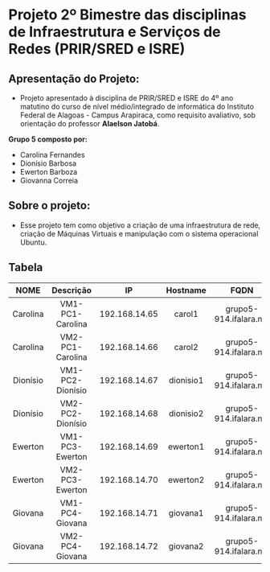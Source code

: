 # Projeto 2º Bimestre das disciplinas de Infraestrutura e Serviços de Redes (PRIR/SRED e ISRE)

## Apresentação do Projeto:

- Projeto apresentado à disciplina de PRIR/SRED e ISRE do 4º ano matutino do curso de nível médio/integrado de informática do Instituto Federal de Alagoas - Campus Arapiraca, como requisito avaliativo, sob orientação do professor **Alaelson Jatobá**.

**Grupo 5 composto por:** 
- Carolina Fernandes
- Dionísio Barbosa
- Ewerton Barboza 
- Giovanna Correia

## Sobre o projeto:
- Esse projeto tem como objetivo a criação de uma infraestrutura de rede, criação de Máquinas Virtuais e manipulação com o sistema operacional Ubuntu. 

## Tabela

NOME            |  Descrição  |  IP  |  Hostname  |  FQDN  |  Aliase
:-------------------------:|:-------------------------:|:-------------------------:|:-------------------------:|:-------------------------:|:-------------------------:
Carolina  |  VM1-PC1-Carolina  | 192.168.14.65 | carol1 | grupo5-914.ifalara.net | carol1 | 
Carolina  |   VM2-PC1-Carolina  | 192.168.14.66 | carol2  | grupo5-914.ifalara.net | carol2 | 
Dionísio |    VM1-PC2-Dionísio  | 192.168.14.67 | dionisio1 | grupo5-914.ifalara.net  | dionisio1 | 
Dionísio   |   VM2-PC2-Dionísio  | 192.168.14.68 | dionisio2 | grupo5-914.ifalara.net  |  dionisio2 | 
Ewerton   |   VM1-PC3-Ewerton  | 192.168.14.69 | ewerton1 | grupo5-914.ifalara.net |  ewerton1 | 
Ewerton   |   VM2-PC3-Ewerton  | 192.168.14.70 | ewerton2 | grupo5-914.ifalara.net |  ewerton2 | 
Giovana   |   VM1-PC4-Giovana  | 192.168.14.71 | giovana1 | grupo5-914.ifalara.net |  giovana1 | 
Giovana   |   VM2-PC4-Giovana  | 192.168.14.72 | giovana2 | grupo5-914.ifalara.net  |  giovana2 | 
